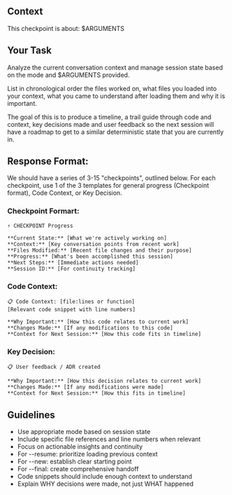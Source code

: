 ## Context
This checkpoint is about: $ARGUMENTS

## Your Task
Analyze the current conversation context and manage session state based on the mode and $ARGUMENTS provided.

List in chronological order the files worked on, what files you loaded into your context, what you came to understand after loading them and why it is important.

The goal of this is to produce a timeline, a trail guide through code and context, key decisions made and user feedback so the next session will have a roadmap to get to a similar deterministic state that you are currently in.

## Response Format:

We should have a series of 3-15 "checkpoints", outlined below. For each checkpoint, use 1 of the 3 templates for general progress (Checkpoint format), Code Context, or Key Decision.

### Checkpoint Formart:
```
⚡ CHECKPOINT Progress

**Current State:** [What we're actively working on]
**Context:** [Key conversation points from recent work]
**Files Modified:** [Recent file changes and their purpose]
**Progress:** [What's been accomplished this session]
**Next Steps:** [Immediate actions needed]
**Session ID:** [For continuity tracking]
```

### Code Context:
```
📋 Code Context: [file:lines or function]
[Relevant code snippet with line numbers]

**Why Important:** [How this code relates to current work]
**Changes Made:** [If any modifications to this code]
**Context for Next Session:** [How this code fits in timeline]
```

### Key Decision:
```
📋 User feedback / ADR created

**Why Important:** [How this decision relates to current work]
**Changes Made:** [If any modifications were made]
**Context for Next Session:** [How this fits in timeline]
```

## Guidelines
- Use appropriate mode based on session state
- Include specific file references and line numbers when relevant
- Focus on actionable insights and continuity
- For --resume: prioritize loading previous context
- For --new: establish clear starting point
- For --final: create comprehensive handoff
- Code snippets should include enough context to understand
- Explain WHY decisions were made, not just WHAT happened
